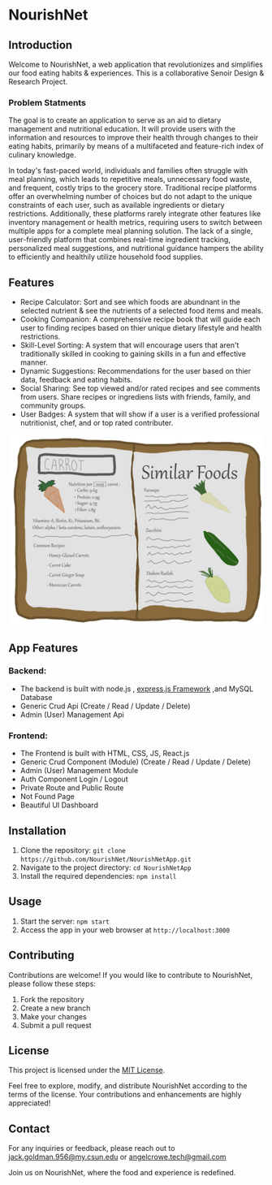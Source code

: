 # NourishNet

## Introduction

Welcome to NourishNet, a web application that revolutionizes and simplifies our food eating habits & experiences. This is a collaborative Senoir Design & Research Project. 

### Problem Statments

The goal is to create an application to serve as an aid to dietary management and
nutritional education. It will provide users with the information and resources to
improve their health through changes to their eating habits, primarily by means of
a multifaceted and feature-rich index of culinary knowledge. 

In today's fast-paced world, individuals and families often struggle with meal planning, which
leads to repetitive meals, unnecessary food waste, and frequent, costly trips to the grocery
store.
Traditional recipe platforms offer an overwhelming number of choices but do not adapt to the
unique constraints of each user, such as available ingredients or dietary restrictions.
Additionally, these platforms rarely integrate other features like inventory management or
health metrics, requiring users to switch between multiple apps for a complete meal planning
solution.
The lack of a single, user-friendly platform that combines real-time ingredient tracking,
personalized meal suggestions, and nutritional guidance hampers the ability to efficiently and
healthily utilize household food supplies.


## Features

- Recipe Calculator: Sort and see which foods are abundnant in the selected nutrient & see the nutrients of a selected food items and meals.
- Cooking Companion: A comprehensive recipe book that will guide each user to finding recipes based on thier unique dietary lifestyle and health restrictions.
- Skill-Level Sorting: A system that will encourage users that aren't traditionally skilled in cooking to gaining skills in a fun and effective manner. 
- Dynamic Suggestions: Recommendations for the user based on thier data, feedback and eating habits. 
- Social Sharing: See top viewed and/or rated recipes and see comments from users. Share recipes or ingrediens lists with friends, family, and community groups. 
- User Badges: A system that will show if a user is a verified professional nutritionist, chef, and or top rated contributer.


![Cookbook](./public/images/cookbook.png)

## App Features

### Backend:

* The backend is built with node.js , [express.js Framework](https://expressjs.com/) ,and MySQL Database
* Generic Crud Api (Create / Read / Update / Delete)
* Admin (User) Management Api

### Frontend:

* The Frontend is built with HTML, CSS, JS, React.js 
* Generic Crud Component (Module) (Create / Read / Update / Delete)
* Admin (User) Management Module
* Auth Component Login / Logout
* Private Route and Public Route
* Not Found Page
* Beautiful UI Dashboard

## Installation

1. Clone the repository: 
```git clone https://github.com/NourishNet/NourishNetApp.git```
2. Navigate to the project directory: 
```cd NourishNetApp```
3. Install the required dependencies: 
```npm install```

## Usage

1. Start the server: 
```npm start```
2. Access the app in your web browser at 
```http://localhost:3000```

## Contributing

Contributions are welcome! If you would like to contribute to NourishNet, please follow these steps:

1. Fork the repository
2. Create a new branch
3. Make your changes
4. Submit a pull request

## License

This project is licensed under the [MIT License](LICENSE).

Feel free to explore, modify, and distribute NourishNet according to the terms of the license. Your contributions and enhancements are highly appreciated!

## Contact

For any inquiries or feedback, please reach out to 
jack.goldman.956@my.csun.edu or angelcrowe.tech@gmail.com

Join us on NourishNet, where the food and  experience is redefined. 